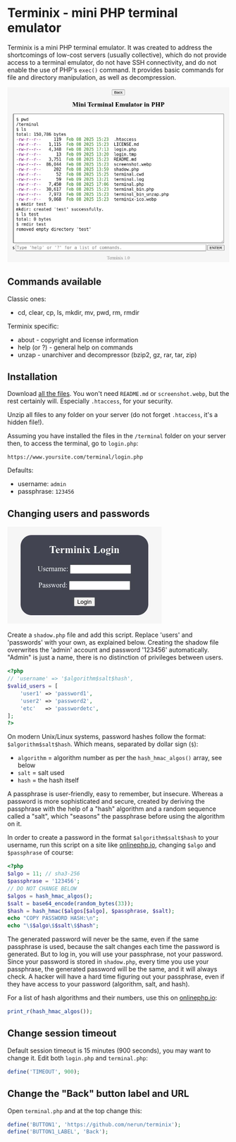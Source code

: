 # Terminix - mini PHP terminal emulator

Terminix is ​​a mini PHP terminal emulator. It was created to address the shortcomings of low-cost servers (usually collective), which do not provide access to a terminal emulator, do not have SSH connectivity, and do not enable the use of PHP's `exec()` command. It provides basic commands for file and directory manipulation, as well as decompression.

![Terminix](screenshot.webp)

## Commands available

Classic ones:
 * cd, clear, cp, ls, mkdir, mv, pwd, rm, rmdir
 
Terminix specific:
 * about - copyright and license information
 * help (or ?) - general help on commands
 * unzap - unarchiver and decompressor (bzip2, gz, rar, tar, zip)
 
## Installation

Download [all the files](https://github.com/nerun/terminix/zipball/main). You won't need `README.md` or `screenshot.webp`, but the rest certainly will. Especially `.htaccess`, for your security.

Unzip all files to any folder on your server (do not forget `.htaccess`, it's a hidden file!).

Assuming you have installed the files in the `/terminal` folder on your server then, to access the terminal, go to `login.php`:

    https://www.yoursite.com/terminal/login.php

Defaults:
 - username: `admin`
 - passphrase: `123456`

## Changing users and passwords

![Login](screenshot-login.webp)

Create a `shadow.php` file and add this script. Replace 'users' and 'passwords' with your own, as explained below. Creating the shadow file overwrites the 'admin' account and password '123456' automatically. "Admin" is just a name, there is no distinction of privileges between users.

```php
<?php
// 'username' => '$algorithm$salt$hash',
$valid_users = [
    'user1' => 'password1',
    'user2' => 'password2',
    'etc'   => 'passwordetc',
];
?>
```

On modern Unix/Linux systems, password hashes follow the format: `$algorithm$salt$hash`. Which means, separated by dollar sign (`$`):
 - `algorithm` = algorithm number as per the `hash_hmac_algos()` array, see below
 - `salt` = salt used
 - `hash` = the hash itself

A passphrase is user-friendly, easy to remember, but insecure. Whereas a password is more sophisticated and secure, created by deriving the passphrase with the help of a "hash" algorithm and a random sequence called a "salt", which "seasons" the passphrase before using the algorithm on it.

In order to create a password in the format `$algorithm$salt$hash` to your username, run this script on a site like [onlinephp.io][1], changing `$algo` and `$passphrase` of course:

```php
<?php
$algo = 11; // sha3-256
$passphrase = '123456';
// DO NOT CHANGE BELOW
$algos = hash_hmac_algos();
$salt = base64_encode(random_bytes(33));
$hash = hash_hmac($algos[$algo], $passphrase, $salt);
echo "COPY PASSWORD HASH:\n";
echo "\$$algo\$$salt\$$hash";
```

The generated password will never be the same, even if the same passphrase is used, because the salt changes each time the password is generated. But to log in, you will use your passphrase, not your password. Since your password is stored in `shadow.php`, every time you use your passphrase, the generated password will be the same, and it will always check. A hacker will have a hard time figuring out your passphrase, even if they have access to your password (algorithm, salt, and hash).

For a list of hash algorithms and their numbers, use this on [onlinephp.io][1]:

```php
print_r(hash_hmac_algos());
```

## Change session timeout

Default session timeout is 15 minutes (900 seconds), you may want to change it. Edit both `login.php` and `terminal.php`:

```php
define('TIMEOUT', 900);
```

## Change the "Back" button label and URL

Open `terminal.php` and at the top change this:

```php
define('BUTTON1', 'https://github.com/nerun/terminix');
define('BUTTON1_LABEL', 'Back');
```

[1]:https://onlinephp.io